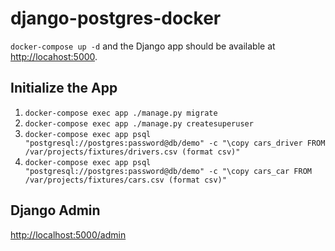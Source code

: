 # django-postgres-docker

`docker-compose up -d` and the Django app should be available at
<http://locahost:5000>.

## Initialize the App

1. `docker-compose exec app ./manage.py migrate`
1. `docker-compose exec app ./manage.py createsuperuser`
1. `docker-compose exec app psql "postgresql://postgres:password@db/demo" -c "\copy cars_driver FROM /var/projects/fixtures/drivers.csv (format csv)"`
1. `docker-compose exec app psql "postgresql://postgres:password@db/demo" -c "\copy cars_car FROM /var/projects/fixtures/cars.csv (format csv)"`

## Django Admin

<http://localhost:5000/admin>
